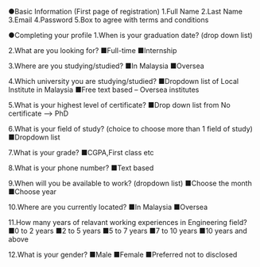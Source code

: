 ●Basic Information (First page of registration)
1.Full Name
2.Last Name
3.Email
4.Password
5.Box to agree with terms and conditions

●Completing your profile
1.When is your graduation date? (drop down list)

2.What are you looking for?
■Full-time
■Internship

3.Where are you studying/studied?
■In Malaysia
■Oversea

4.Which university you are studying/studied?
■Dropdown list of Local Institute in Malaysia
■Free text based – Oversea institutes

5.What is your highest level of certificate?
■Drop down list from No certificate —> PhD

6.What is your field of study? (choice to choose more than 1 field of study)
■Dropdown list

7.What is your grade?
■CGPA,First class etc

8.What is your phone number?
■Text based

9.When will you be available to work? (dropdown list)
■Choose the month
■Choose year

10.Where are you currently located?
■In Malaysia
■Oversea

11.How many years of relavant working experiences in Engineering field?
■0 to 2 years
■2 to 5 years
■5 to 7 years
■7 to 10 years
■10 years and above

12.What is your gender?
■Male
■Female
■Preferred not to disclosed